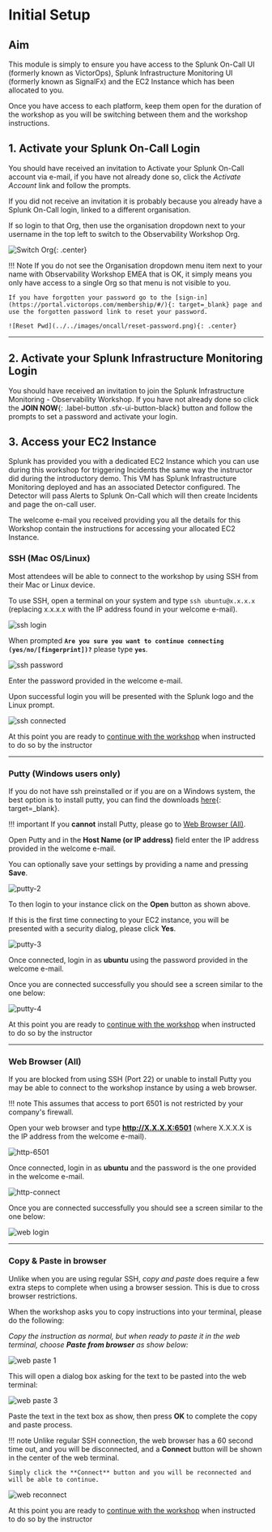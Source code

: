 # Initial Setup

## Aim

This module is simply to ensure you have access to the Splunk On-Call UI (formerly known as VictorOps), Splunk Infrastructure Monitoring UI (formerly known as SignalFx) and the EC2 Instance which has been allocated to you.

Once you have access to each platform, keep them open for the duration of the workshop as you will be switching between them and the workshop instructions.

## 1. Activate your Splunk On-Call Login

You should have received an invitation to Activate your Splunk On-Call account via e-mail, if you have not already done so, click the _Activate Account_ link and follow the prompts.

If you did not receive an invitation it is probably because you already have a Splunk On-Call login, linked to a different organisation.

If so login to that Org, then use the organisation dropdown next to your username in the top left to switch to the Observability Workshop Org.

![Switch Org](../../images/oncall/switch-org.png){: .center}

!!! Note
    If you do not see the Organisation dropdown menu item next to your name with Observability Workshop EMEA that is OK, it simply means you only have access to a single Org so that menu is not visible to you.

    If you have forgotten your password go to the [sign-in](https://portal.victorops.com/membership/#/){: target=_blank} page and use the forgotten password link to reset your password.

    ![Reset Pwd](../../images/oncall/reset-password.png){: .center}

---

## 2. Activate your Splunk Infrastructure Monitoring Login

You should have received an invitation to join the Splunk Infrastructure Monitoring - Observability Workshop.  If you have not already done so click the **JOIN NOW**{: .label-button .sfx-ui-button-black} button and follow the prompts to set a password and activate your login.

## 3. Access your EC2 Instance

Splunk has provided you with a dedicated EC2 Instance which you can use during this workshop for triggering Incidents the same way the instructor did during the introductory demo. This VM has Splunk Infrastructure Monitoring deployed and has an associated Detector configured. The Detector will pass Alerts to Splunk On-Call which will then create Incidents and page the on-call user.

The welcome e-mail you received providing you all the details for this Workshop contain the instructions for accessing your allocated EC2 Instance.

### SSH (Mac OS/Linux)

Most attendees will be able to connect to the workshop by using SSH from their Mac or Linux device.

To use SSH, open a terminal on your system and type `ssh ubuntu@x.x.x.x` (replacing x.x.x.x with the IP address found in your welcome e-mail).

![ssh login](../../images/intro/ssh-1.png)

When prompted **`Are you sure you want to continue connecting (yes/no/[fingerprint])?`** please type **`yes`**.

![ssh password](../../images/intro/ssh-2.png)

Enter the password provided in the welcome e-mail.

Upon successful login you will be presented with the Splunk logo and the Linux prompt.

![ssh connected](../../images/intro/ssh-3.png)

At this point you are ready to [continue with the workshop](../../oncall/getting_started/user_profile) when instructed to do so by the instructor

---

### Putty (Windows users only)

If you do not have ssh preinstalled or if you are on a Windows system,  the best option is to install putty, you can find the downloads [here](https://www.putty.org/){: target=_blank}.

!!! important
    If you **cannot** install Putty, please go to [Web Browser (All)](../getting_started/#web-browser-all).

Open Putty and in the **Host Name (or IP address)** field enter the IP address provided in the welcome e-mail.

You can optionally save your settings by providing a name and pressing **Save**.

![putty-2](../../images/intro/putty-settings.png)

To then login to your instance click on the **Open** button as shown above.

If this is the first time connecting to your EC2 instance, you will be presented with a security dialog, please click **Yes**.

![putty-3](../../images/intro/putty-security.png)

Once connected, login in as **ubuntu** using the password provided in the welcome e-mail.

Once you are connected successfully you should see a screen similar to the one below:

![putty-4](../../images/intro/putty-loggedin.png)

At this point you are ready to [continue with the workshop](../../oncall/getting_started/user_profile) when instructed to do so by the instructor

---

### Web Browser (All)

If you are blocked from using SSH (Port 22) or unable to install Putty you may be able to connect to the workshop instance by using a web browser.

!!! note
    This assumes that access to port 6501 is not restricted by your company's firewall.

Open your web browser and type **http://X.X.X.X:6501** (where X.X.X.X is the IP address from the welcome e-mail).

![http-6501](../../images/intro/shellinabox-url.png)

Once connected, login in as **ubuntu** and the password is the one provided in the welcome e-mail.

![http-connect](../../images/intro/shellinabox-connect.png)

Once you are connected successfully you should see a screen similar to the one below:

![web login](../../images/intro/shellinabox-login.png)

---

### Copy & Paste in browser

Unlike when you are using regular SSH, *copy and paste* does require a few extra steps to complete when using a browser session. This is due to cross browser restrictions.

When the workshop asks you to copy instructions into your terminal, please do the following:

*Copy the instruction as normal, but when ready to paste it in the web terminal, choose **Paste from browser** as show below:*

![web paste 1](../../images/intro/shellinabox-paste-browser.png)

This will open a dialog box asking for the text to be pasted into the web terminal:

![web paste 3](../../images/intro/shellinabox-example-1.png)

Paste the text in the text box as show, then press **OK** to complete the copy and paste process.

!!! note
    Unlike regular SSH connection, the web browser has a 60 second time out, and you will be disconnected, and a **Connect** button will be shown in the center of the web terminal.

    Simply click the **Connect** button and you will be reconnected and will be able to continue.

 ![web reconnect](../../images/intro/shellinabox-reconnect.png)

At this point you are ready to [continue with the workshop](../../oncall/getting_started/user_profile) when instructed to do so by the instructor

[^1]: [Download Putty](https://www.chiark.greenend.org.uk/~sgtatham/putty/){: target=_blank}
